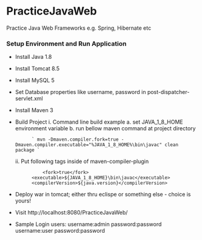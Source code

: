 # PracticeJavaWeb
Practice Java Web Frameworks e.g. Spring, Hibernate etc

### Setup Environment and Run Application ###
- Install Java 1.8
- Install Tomcat 8.5
- Install MySQL 5
- Set Database properties like username, password in post-dispatcher-servlet.xml
- Install Maven 3
- Build Project
  i. Command line build example
		a. set JAVA_1_8_HOME environment variable
		b. run bellow maven command at project directory
		
			` mvn -Dmaven.compiler.fork=true -Dmaven.compiler.executable="%JAVA_1_8_HOME%\bin\javac" clean package `
	
  ii. Put following tags inside <configuration> of maven-compiler-plugin
	
				<fork>true</fork>
            <executable>${JAVA_1_8_HOME}\bin\javac</executable>
            <compilerVersion>${java.version}</compilerVersion>
            
- Deploy war in tomcat; either thru eclispe or something else - choice is yours!
- Visit http://localhost:8080/PracticeJavaWeb/
- Sample Login users: 
	username:admin   password:password 
	username:user   password:password 
